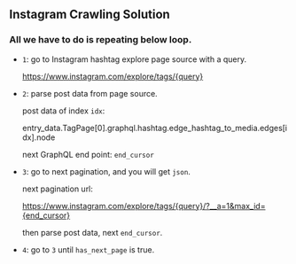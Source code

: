 ## Instagram Crawling Solution

### All we have to do is repeating below loop.

* ```1```: go to Instagram hashtag explore page source with a query.
    
  https://www.instagram.com/explore/tags/{query}

* ```2```: parse post data from page source.
  
  post data of index ```idx```:
  
  entry_data.TagPage[0].graphql.hashtag.edge_hashtag_to_media.edges[idx].node

  next GraphQL end point: ```end_cursor```

* ```3```: go to next pagination, and you will get ```json```.

  next pagination url:
  
  https://www.instagram.com/explore/tags/{query}/?__a=1&max_id={end_cursor}

  then parse post data, next ```end_cursor```.

* ```4```: go to ```3``` until ```has_next_page``` is true.
